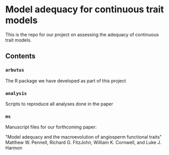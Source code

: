 # Model adequacy for continuous trait models

This is the repo for our project on assessing the adequacy of continuous trait models.

## Contents

### `arbutus`

The R package we have developed as part of this project

### `analysis`

Scripts to reproduce all analyses done in the paper

### `ms`

Manuscript files for our forthcoming paper: 

"Model adequacy and the macroevolution of angiosperm functional traits"
Matthew W. Pennell, Richard G. FitzJohn, William K. Cornwell, and Luke J. Harmon